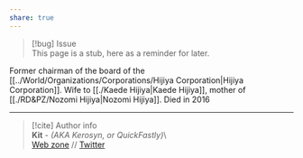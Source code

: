 ```yaml
---  
share: true  
---  
```

> [!bug] Issue  
> This page is a stub, here as a reminder for later.  
  
Former chairman of the board of the [[../World/Organizations/Corporations/Hijiya Corporation|Hijiya Corporation]]. Wife to [[./Kaede Hijiya|Kaede Hijiya]], mother of [[./RD&PZ/Nozomi Hijiya|Nozomi Hijiya]]. Died in 2016  
  
-----  
> [!cite] Author info  
> **Kit** - *(AKA Kerosyn, or QuickFastly)*\  
> [Web zone](https://kitabe.link) // [Twitter](https://twitter.com/Kerosyn_)